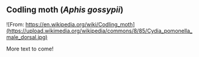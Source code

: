 ## Codling moth (*Aphis gossypii*)
![From: https://en.wikipedia.org/wiki/Codling_moth](https://upload.wikimedia.org/wikipedia/commons/8/85/Cydia_pomonella_male_dorsal.jpg)

More text to come!
<!--stackedit_data:
eyJoaXN0b3J5IjpbLTYxNzI5Njk1MV19
-->